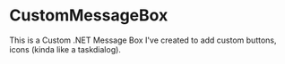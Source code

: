 # CustomMessageBox
This is a Custom .NET Message Box I've created to add custom buttons, icons (kinda like a taskdialog).

